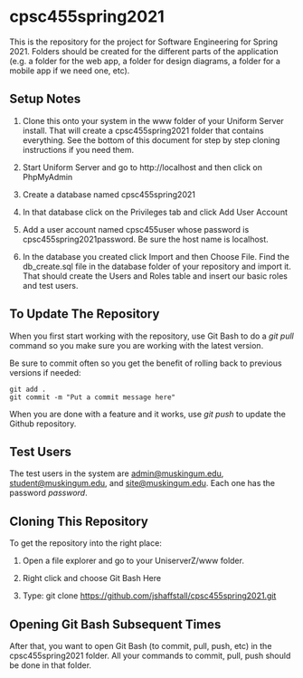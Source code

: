 # cpsc455spring2021

This is the repository for the project for Software Engineering for Spring 2021.  Folders should be created for the different parts of the application (e.g. a folder for the web app, a folder for design diagrams, a folder for a mobile app if we need one, etc).  

## Setup Notes

1) Clone this onto your system in the www folder of your Uniform Server install.  That will create a cpsc455spring2021 folder that contains everything.  See the bottom of this document for step by step cloning instructions if you need them.

2) Start Uniform Server and go to http://localhost and then click on PhpMyAdmin

3) Create a database named cpsc455spring2021

4) In that database click on the Privileges tab and click Add User Account

5) Add a user account named cpsc455user whose password is cpsc455spring2021password.  Be sure the host name is localhost.

6) In the database you created click Import and then Choose File.  Find the db_create.sql file in the database folder of your repository and import it.  That should create the Users and Roles table and insert our basic roles and test users.

## To Update The Repository

When you first start working with the repository, use Git Bash to do a *git pull* command so you make sure you are working with the latest version.

Be sure to commit often so you get the benefit of rolling back to previous versions if needed:

```
git add .
git commit -m "Put a commit message here"
```

When you are done with a feature and it works, use *git push* to update the Github repository.

## Test Users

The test users in the system are admin@muskingum.edu, student@muskingum.edu, and site@muskingum.edu.  Each one has the password *password*.

## Cloning This Repository

To get the repository into the right place:

1) Open a file explorer and go to your UniserverZ/www folder.

2) Right click and choose Git Bash Here

3) Type: git clone https://github.com/jshaffstall/cpsc455spring2021.git

## Opening Git Bash Subsequent Times

After that, you want to open Git Bash (to commit, pull, push, etc) in the cpsc455spring2021 folder.  All your commands to commit, pull, push should be done in that folder.
